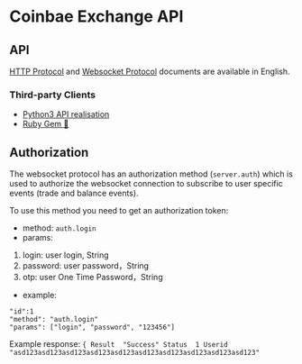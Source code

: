 # Coinbae Exchange API
## API

[HTTP Protocol](https://github.com/CoinbaeOrg/Coinbae-Exchange-API/HTTP-Protocol.md) and [Websocket Protocol](https://github.com/CoinbaeOrg/Coinbae-Exchange-API/WebSocket-Protocol.md) documents are available in English. 

### Third-party Clients

- [Python3 API realisation](https://github.com/CoinbaeOrg/Coinbae-Exchange-API/python-api)
- [Ruby Gem 💎](https://github.com/CoinbaeOrg/Coinbae-Exchange-API/ruby-api)

## Authorization

The websocket protocol has an authorization method (`server.auth`) which is used to authorize the websocket connection to subscribe to user specific events (trade and balance events).

To use this method you need to get an authorization token:

* method: `auth.login`
* params: 
1. login: user login, String
2. password: user password，String
3. otp: user One Time Password，String

* example: 

```
"id":1
"method": "auth.login"
"params": ["login", "password", "123456"]
```

Example response: 
`{
Result	"Success"
Status	1
Userid	"asd123asd123asd123asd123asd123asd123asd123asd123asd123asd123"
`
